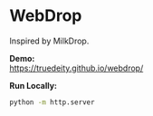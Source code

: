 # WebDrop

Inspired by MilkDrop.

**Demo:**  
https://truedeity.github.io/webdrop/

**Run Locally:**  
```bash
python -m http.server
